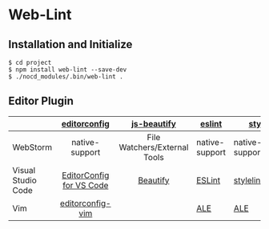 # Web-Lint

## Installation and Initialize

```
$ cd project
$ npm install web-lint --save-dev
$ ./nocd_modules/.bin/web-lint .
```

## Editor Plugin
|                    | [editorconfig](http://editorconfig.org/) | [js-beautify](https://github.com/beautify-web/js-beautify) | [eslint](https://eslint.org/)            | [stylelint](https://stylelint.io/)                                | [htmlhint](https://github.com/yaniswang/HTMLHint)                                 |
| ------------------ | :--------------------------------------: | :--------------------------------------: | ---------------------------------------- | ---------------------------------------- | ---------------------------------------- |
| WebStorm           |              native-support              |       File Watchers/External Tools       | native-support                           | native-support(2017+)                  | none                                     |
| Visual Studio Code | [EditorConfig for VS Code](https://marketplace.visualstudio.com/items?itemName=EditorConfig.EditorConfig) | [Beautify](https://marketplace.visualstudio.com/items?itemName=HookyQR.beautify) | [ESLint](https://marketplace.visualstudio.com/items?itemName=dbaeumer.vscode-eslint) | [stylelint](https://marketplace.visualstudio.com/items?itemName=shinnn.stylelint) | [HTMLHint](https://marketplace.visualstudio.com/items?itemName=mkaufman.HTMLHint) |
| Vim                | [editorconfig-vim](https://vimawesome.com/plugin/editorconfig-vim) |                                          | [ALE](https://vimawesome.com/plugin/ale) | [ALE](https://vimawesome.com/plugin/ale) | [ALE](https://vimawesome.com/plugin/ale) |
